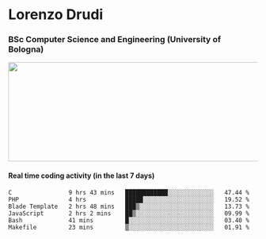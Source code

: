 # Lorenzo Drudi
### BSc Computer Science and Engineering (University of Bologna)

<img src="https://github-readme-stats-lorenzodrudi.vercel.app//api?username=LorenzoDrudi&count_private=true&show_icons=true&theme=gruvbox" height=200px width=550px>

<!---Use wakatime plugins to track the coding time--->
#### Real time coding activity (in the last 7 days)
<!--START_SECTION:waka-->

```text
C                9 hrs 43 mins   ████████████░░░░░░░░░░░░░   47.44 %
PHP              4 hrs           █████░░░░░░░░░░░░░░░░░░░░   19.52 %
Blade Template   2 hrs 48 mins   ███▒░░░░░░░░░░░░░░░░░░░░░   13.73 %
JavaScript       2 hrs 2 mins    ██▒░░░░░░░░░░░░░░░░░░░░░░   09.99 %
Bash             41 mins         █░░░░░░░░░░░░░░░░░░░░░░░░   03.40 %
Makefile         23 mins         ▒░░░░░░░░░░░░░░░░░░░░░░░░   01.91 %
```

<!--END_SECTION:waka-->
